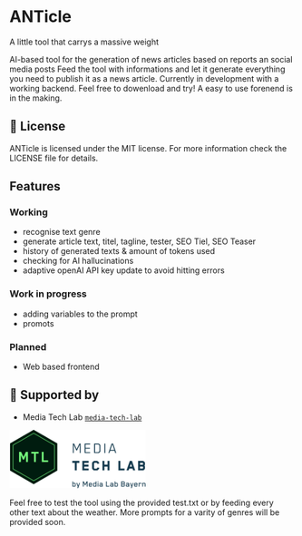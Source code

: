 # ANTicle
A little tool that carrys a massive weight


AI-based tool for the generation of news articles based on reports an social media posts
Feed the tool with informations and let it generate everything you need to publish it as a news article.
Currently in development with a working backend. Feel free to dowenload and try! 
A easy to use forenend is in the making.


## 📘 License

ANTicle is licensed under the MIT license. For more information check the LICENSE file for details.

## Features

### Working

- recognise text genre
- generate article text, titel, tagline, tester, SEO Tiel, SEO Teaser
- history of generated texts & amount of tokens used
- checking for AI hallucinations
- adaptive openAI API key update to avoid hitting errors
  
### Work in progress

- adding variables to the prompt
- promots

### Planned

- Web based frontend


## 🙏 Supported by

- Media Tech Lab [`media-tech-lab`](https://github.com/media-tech-lab)

<a href="https://www.media-lab.de/en/programs/media-tech-lab">
    <img src="https://raw.githubusercontent.com/media-tech-lab/.github/main/assets/mtl-powered-by.png" width="240" title="Media Tech Lab powered by logo">
</a>

Feel free to test the tool using the provided test.txt or by feeding every other text about the weather. More prompts for a varity of genres will be provided soon.

